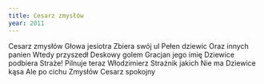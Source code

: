 ```yaml
---
title: Cesarz zmysłów
year: 2011
---
```


Cesarz zmysłów
Głowa jesiotra
Zbiera swój ul
Pełen dziewic
Oraz innych panien
Wtedy przyszedł
Deskowy golem
Gracjan jego imię
Dziewice podbiera
Straże!
Pilnuje teraz
Włodzimierz
Strażnik jakich
Nie ma
Dziewice kąsa
Ale po cichu
Zmysłów
Cesarz spokojny
